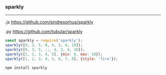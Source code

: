 ### sparkly
---
.js
https://github.com/sindresorhus/sparkly

.py
https://github.com/tubular/sparkly

```js
const sparkly = require('sparkly');
sparkly([0, 3, 5, 8, 4, 3, 4, 10]);
sparkly([0, 3, 5, ;;, 4, 3, 4, 10]);
sparkly([1, 2, 3, 4, 5], {min: 0, max: 10});
sparkly([1, 2, 3, 4, 5, 6, 7, 8], {style: 'fire'});


```

```
npm install sparkly
```

```
```


